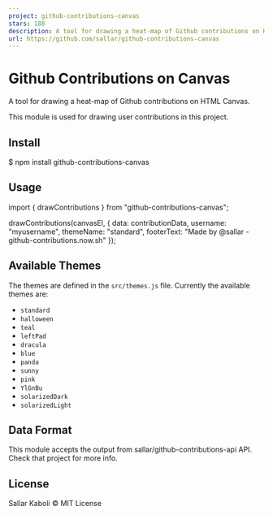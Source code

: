 ```yaml
---
project: github-contributions-canvas
stars: 188
description: A tool for drawing a heat-map of Github contributions on HTML Canvas
url: https://github.com/sallar/github-contributions-canvas
---
```


Github Contributions on Canvas
==============================

A tool for drawing a heat-map of Github contributions on HTML Canvas.

This module is used for drawing user contributions in this project.

Install
-------

$ npm install github-contributions-canvas

Usage
-----

import { drawContributions } from "github-contributions-canvas";

drawContributions(canvasEl, {
  data: contributionData,
  username: "myusername",
  themeName: "standard",
  footerText: "Made by @sallar - github-contributions.now.sh"
});

Available Themes
----------------

The themes are defined in the `src/themes.js` file. Currently the available themes are:

-   `standard`
-   `halloween`
-   `teal`
-   `leftPad`
-   `dracula`
-   `blue`
-   `panda`
-   `sunny`
-   `pink`
-   `YlGnBu`
-   `solarizedDark`
-   `solarizedLight`

Data Format
-----------

This module accepts the output from sallar/github-contributions-api API. Check that project for more info.

License
-------

Sallar Kaboli © MIT License
